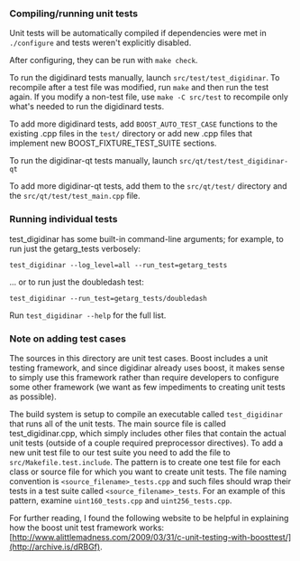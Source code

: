 ### Compiling/running unit tests

Unit tests will be automatically compiled if dependencies were met in `./configure`
and tests weren't explicitly disabled.

After configuring, they can be run with `make check`.

To run the digidinard tests manually, launch `src/test/test_digidinar`. To recompile
after a test file was modified, run `make` and then run the test again. If you
modify a non-test file, use `make -C src/test` to recompile only what's needed
to run the digidinard tests.

To add more digidinard tests, add `BOOST_AUTO_TEST_CASE` functions to the existing
.cpp files in the `test/` directory or add new .cpp files that
implement new BOOST_FIXTURE_TEST_SUITE sections.

To run the digidinar-qt tests manually, launch `src/qt/test/test_digidinar-qt`

To add more digidinar-qt tests, add them to the `src/qt/test/` directory and
the `src/qt/test/test_main.cpp` file.

### Running individual tests

test_digidinar has some built-in command-line arguments; for
example, to run just the getarg_tests verbosely:

    test_digidinar --log_level=all --run_test=getarg_tests

... or to run just the doubledash test:

    test_digidinar --run_test=getarg_tests/doubledash

Run `test_digidinar --help` for the full list.

### Note on adding test cases

The sources in this directory are unit test cases.  Boost includes a
unit testing framework, and since digidinar already uses boost, it makes
sense to simply use this framework rather than require developers to
configure some other framework (we want as few impediments to creating
unit tests as possible).

The build system is setup to compile an executable called `test_digidinar`
that runs all of the unit tests.  The main source file is called
test_digidinar.cpp, which simply includes other files that contain the
actual unit tests (outside of a couple required preprocessor
directives). To add a new unit test file to our test suite you need
to add the file to `src/Makefile.test.include`. The pattern is to
create one test file for each class or source file for which you want
to create unit tests.  The file naming convention is
`<source_filename>_tests.cpp` and such files should wrap their tests
in a test suite called `<source_filename>_tests`.  For an example of
this pattern, examine `uint160_tests.cpp` and `uint256_tests.cpp`.

For further reading, I found the following website to be helpful in
explaining how the boost unit test framework works:
[http://www.alittlemadness.com/2009/03/31/c-unit-testing-with-boosttest/](http://archive.is/dRBGf).
